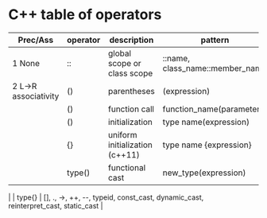 # C++ table of operators

| Prec/Ass | operator | description | pattern |
| ---------- |:------ | ----- | ---- |
| 1 None | :: | global scope or class scope | ::name, class_name::member_name |
| 2 L->R associativity | () | parentheses | (expression) |
| | () | function call | function_name(parameters) |
| | () | initialization | type name(expression) |
| | {} | uniform initialization (c++11) | type name {expression} |
| | type() | functional cast | new_type(expression) |

| | type{} | 
 [], ., ->, ++, --, typeid, const_cast, dynamic_cast, reinterpret_cast, static_cast |  
